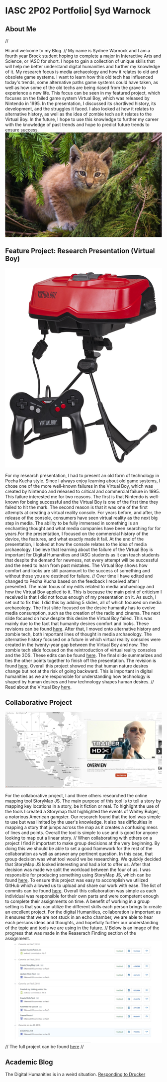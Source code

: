# IASC 2P02 Portfolio| Syd Warnock

## About Me


//

Hi and welcome to my Blog.
//
My name is Sydnee Warnock and I am a fourth year Brock student hoping to complete a major in Interactive Arts and Science, or IASC for short. I hope to gain a collection of unique skills that will help me better understand digital humanities and further my knowledge of it. My research focus is media archaeology and how it relates to old and obsolete game systems. I want to learn how this old tech has influenced today's trends, some alternative paths game systems could have taken, as well as how some of the old techs are being riased from the grave to experience a new life. This focus can be seen in my featured project, which focuses on the failed game system Virtual Boy, which was released by Nintendo in 1995. In the presentation, I discussed its shortlived history, its development, and the struggles it faced. I also looked at how it relates to alternative history, as well as the idea of zombie tech as it relates to the Virtual Boy. In the future, I hope to use this knowledge to further my career with the knowledge of past trends and hope to predict future trends to ensure success.
![](images/Lynx_kitten.jpg)

## Feature Project: Research Presentation (Virtual Boy)

![](images/VirtualBoy.jpg)

For my research presentation, I had to present an old form of technology in Pecha Kucha style. Since I always enjoy learning about old game systems, I chose one of the more well-known failures in the Virtual Boy, which was created by Nintendo and released to critical and commercial failure in 1995. This failure interested me for two reasons. The first is that Nintendo is well-known for being successful and the Virtual Boy is one of the first time they failed to hit the mark. The second reason is that it was one of the first attempts at creating a virtual reality console. For years before, and after, the release of the console, consumers have seen virtual reality as the next big step in media. The ability to be fully immersed in something is an enchanting thought and what media companies have been searching for for years.For the presentation, I focused on the commercial history of the device, the features, and what exactly made it fail. At the end of the presentation, I looked at how the console relates to the idea of media archaeology. I believe that learning about the failure of the Virtual Boy is important for Digital Humanities and IASC students as it can teach students that despite the demand for newness, not every attempt will be successful and the need to learn from past mistakes. The Virtual Boy shows how comfort and looks are still paramount to the success of something and without those you are destined for failure.
//
Over time I have edited and changed to Pecha Kucha based on the feedback I received after I presented. The main focus of my edits related to media archaeology and how the Virtual Boy applied to it. This is because the main point of criticism I received is that I did not focus enough of my presentation on it. As such, I set out to fix this. I did this by adding 5 slides, all of which focused on media archaeology. The first slide focused on the desire humanity has to evolve media consumption, such as the creation of the radio and cinema. The next slide focused on how despite this desire the Virtual Boy failed. This was mainly due to the fact that humanity desires comfort and looks. These revisions can be found [here](https://github.com/SWarnock115/2P02-Portfolio/commit/b694d549a2f31fe7f5f1dedf0738341953f41b7d#diff-3a8e4bc69bffee8ef656d307f0fe0594). After that, I moved onto alternative history and zombie tech, both important lines of thought in media archaeology. The alternative history focused on a future in which virtual reality consoles were created in the twenty-year gap between the Virtual Boy and now. The zombie tech slide focused on the reintroduction of virtual reality consoles and the 3DS. These edits can be found [here](https://github.com/SWarnock115/2P02-Portfolio/commit/0fc5c97186e4bf73c16d937c105621fbbb476364#diff-3a8e4bc69bffee8ef656d307f0fe0594). The final slide summarizes and ties  the other points together to finish off the presentation. The revision is found [here](https://github.com/SWarnock115/2P02-Portfolio/commit/2d22641fd97717d3ce4bb3784c9e0f21fee6d5c2#diff-3a8e4bc69bffee8ef656d307f0fe0594). Overall this project showed me that human nature desires change but not at the risk of going backward. This is important in digital humanities as we are responsible for understanding how technology is shaped by human desires and how technology shapes human desires.
//
Read about the Virtual Boy [here](https://swarnock115.github.io/2P02-Portfolio/reveal.js-master/index.html).

## Collaborative Project
![](images/StoryMap.jpg)

For the collaborative project, I and three others researched the online mapping tool StoryMap JS. The main purpose of this tool is to tell a story by mapping key locations in a story, be it fiction or real. To highlight the use of the tools I created a Storymap that highlighted the events of Whitey Bulger, a notorious American gangster. Our research found that the tool was simple to use but was limited by the user's knowledge. It also has difficulties in mapping a story that jumps across the map as it creates a confusing mess of lines and points. Overall the tool is simple to use and is good for anyone looking to map out a linear story.
//
When collaborating with others on a project I find it important to make group decisions at the very beginning. By doing this we should be able to set a good framework for the rest of the collaboration as well as answer any pertinent question. In this case, that group decision was what tool would we be researching. We quickly decided that StoryMap JS looked interesting and had a lot to offer us. After that decision was made we split the workload between the four of us. I was responsible for producing something using StoryMap JS, which can be found [here](https://storymap.knightlab.com/edit/?id=whitey-bulger). To ensure this project was easy to accomplish we utilized GitHub which allowed us to upload and share our work with ease. The list of commits can be found [here](https://github.com/IascAtBrock/IASC-2P02-TeamPresentations/commits/Team6). Overall this collaboration was simple as each individual was responsible for their own parts and were competent enough to complete their assignments on time. A benefit of working in a group setting is that you can utilize the different skills each person brings to create an excellent project. For the digital Humanities, collaboration is important as it ensures that we are not stuck in an echo chamber, we are able to hear each persons ideas and thoughts, and hopefully further our understanding of the topic and tools we are using in the future.
//
Below is an image of the progress that was made in the Reaserach Finding section of the assignment.
![](images/commits.jpg)
//
The full project can be found [here](https://docs.google.com/presentation/d/1TpvivMS9DSkUCglqKD3MxSgffAC6iVZGAQptY_OEvdc/edit#slide=id.p5) 
//
## Academic Blog
The Digital Humanities is in a weird situation. [Responding to Drucker](blog.md)


